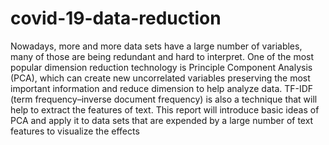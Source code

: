 # covid-19-data-reduction
Nowadays, more and more data sets have a large number of variables, many of those are being redundant and hard to interpret. 
One of the most popular dimension reduction technology is Principle Component Analysis (PCA), which can create new uncorrelated
variables preserving the most important information and reduce dimension to help analyze data. TF-IDF (term frequency–inverse 
document frequency) is also a technique that will help to extract the features of text. This report will introduce basic ideas 
of PCA and apply it to data sets that are expended by a large number of text features to visualize the effects
